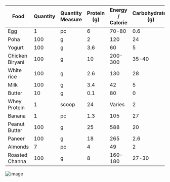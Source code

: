 | Food | Quantity | Quantity Measure | Protein (g) | Energy / Calorie | Carbohydrates (g) | Fats (g) | Sugar (g) | Calcium (mg) | Fiber (g) |
| --- | --- | --- | --- | --- | --- | --- | --- | --- | --- |
| Egg | 1 | pc | 6 | 70-80 | 0.6 | 5 | 0.6 | 28.5 | 0 |
| Poha | 100 | g | 2 | 120 | 24 | 0.1 | 0 | 0 | 0.5 |
| Yogurt | 100 | g | 3.6 | 60 | 5 | 3 | 4.52 | 149.5 | 0 |
| Chicken Biryani | 100 | g | 10 | 200-300 | 35-40 | 15-20 | 0 | 0 | 1 |
| White rice | 100 | g | 2.6 | 130 | 28 | 0.3 | 0 | 10 | 0.4 |
| Milk | 100 | g | 3.4 | 42 | 5 | 1 | 5 | 125 | 0 |
| Butter | 10 | g | 0.1 | 80 | 0 | 9 | 0 | 0 | 0 |
| Whey Protein | 1 | scoop | 24 | Varies | 2 | 1 | 1 | Varies | Varies |
| Banana | 1 | pc | 1.3 | 105 | 27 | 0.4 | 14 | 6 | 3.1 |
| Peanut Butter | 100 | g | 25 | 588 | 20 | 50 | 10 | 50 | 6 |
| Paneer | 100 | g | 18 | 265 | 2.6 | 21 | 2.6 | 481 | 0 |
| Almonds | 7 | pc | 4 | 49 | 2 | 4 | 0.7 | 35 | 1.5 |
| Roasted Channa | 100 | g | 8 | 160-180 | 27-30 | 2-3 | 6-8 | 0 | 7 |



![image](https://github.com/rkumar0206/temp/assets/63965898/80242041-eb01-48c7-9c6c-13269c5a0f18)

